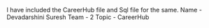 I have included the CareerHub file and Sql file for the same.
Name - Devadarshini Suresh
Team - 2
Topic - CareerHub
